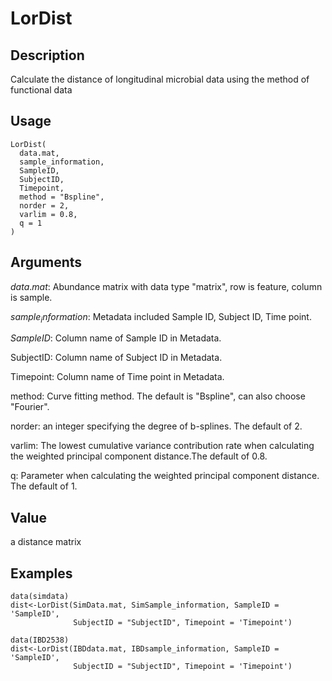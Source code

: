 # LorDist

## Description
Calculate the distance of longitudinal microbial data using the method of functional data

## Usage
```
LorDist(
  data.mat,
  sample_information,
  SampleID,
  SubjectID,
  Timepoint,
  method = "Bspline",
  norder = 2,
  varlim = 0.8,
  q = 1
)
```

## Arguments

$data.mat$: Abundance matrix with data type "matrix", row is feature, column is sample.

$sample_information$: Metadata included Sample ID, Subject ID, Time point.

$SampleID$: Column name of Sample ID in Metadata.

SubjectID: Column name of Subject ID in Metadata.

Timepoint: Column name of Time point in Metadata.

method: Curve fitting method. The default is "Bspline", can also choose "Fourier".

norder: an integer specifying the degree of b-splines. The default of 2.

varlim: The lowest cumulative variance contribution rate when calculating the weighted principal component distance.The default of 0.8.

q: Parameter when calculating the weighted principal component distance. The default of 1.

## Value
a distance matrix

## Examples
```
data(simdata)
dist<-LorDist(SimData.mat, SimSample_information, SampleID = 'SampleID',
              SubjectID = "SubjectID", Timepoint = 'Timepoint')

data(IBD2538)
dist<-LorDist(IBDdata.mat, IBDsample_information, SampleID = 'SampleID',
              SubjectID = "SubjectID", Timepoint = 'Timepoint')
```

